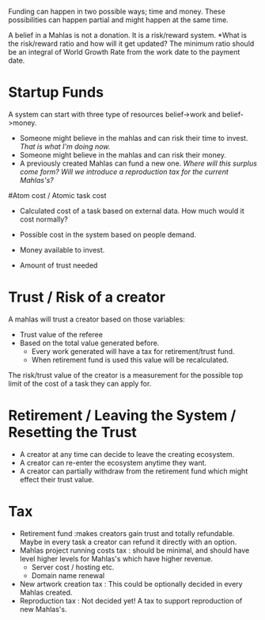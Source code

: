 Funding can happen in two possible ways; time and money.
These possibilities can happen partial and might happen at the same time.

A belief in a Mahlas is not a donation.
It is a risk/reward system. *What is the risk/reward ratio and how will it get updated? The minimum ratio should be an integral of World Growth Rate from the work date to the payment date.

# Startup Funds

A system can start with three type of resources belief->work and belief->money.
* Someone might believe in the mahlas and can risk their time to invest. *That is what I'm doing now.*
* Someone might believe in the mahlas and can risk their money.
* A previously created Mahlas can fund a new one. *Where will this surplus come form? Will we introduce a reproduction tax for the current Mahlas's?*

#Atom cost / Atomic task cost

* Calculated cost of a task based on external data. How much would it cost normally?
* Possible cost in the system based on people demand.

* Money available to invest.
* Amount of trust needed
    
# Trust / Risk of a creator

A mahlas will trust a creator based on those variables:
* Trust value of the referee
* Based on the total value generated before.
    * Every work generated will have a tax for retirement/trust fund.
    * When retirement fund is used this value will be recalculated.

The risk/trust value of the creator is a measurement for the possible top limit of the cost of a task they can apply for.

# Retirement / Leaving the System / Resetting the Trust

* A creator at any time can decide to leave the creating ecosystem.
* A creator can re-enter the ecosystem anytime they want.
* A creator can partially withdraw from the retirement fund which might effect their trust value.

# Tax

* Retirement fund :makes creators gain trust and totally refundable. Maybe in every task a creator can refund it directly with an option.
* Mahlas project running costs tax : should be minimal, and should have level higher levels for Mahlas's which have higher revenue.
    * Server cost / hosting etc.
    * Domain name renewal
* New artwork creation tax : This could be optionally decided in every Mahlas created.
* Reproduction tax : Not decided yet! A tax to support reproduction of new Mahlas's.
